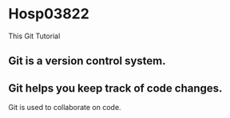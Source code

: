 # Hosp03822

This Git Tutorial

Git is a version control system.
------------------------------------------------
Git helps you keep track of code changes.
------------------------------------------------
Git is used to collaborate on code.
